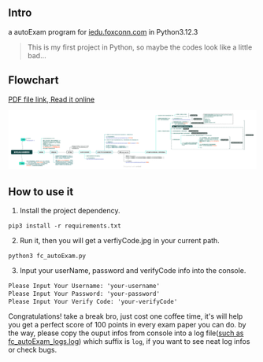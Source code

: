 ## Intro
a autoExam program for [iedu.foxconn.com](https://iedu.foxconn.com/) in Python3.12.3
> This is my first project in Python, so maybe the codes look like a little bad...


## Flowchart
[PDF file link, Read it online](https://gitee.com/hackorg/fc_auto-exam/raw/master/flowchart/%E5%AF%8C%E5%AD%A6%E5%AE%9D%E5%85%B8%E8%87%AA%E5%8A%A8%E5%88%B7%E9%A2%98%E7%A8%8B%E5%BA%8F%E6%B5%81%E7%A8%8B%E5%9B%BE.pdf)

![Flowchart picture](flowchart/%E5%AF%8C%E5%AD%A6%E5%AE%9D%E5%85%B8%E8%87%AA%E5%8A%A8%E5%88%B7%E9%A2%98%E7%A8%8B%E5%BA%8F%E6%B5%81%E7%A8%8B%E5%9B%BE.png)


## How to use it
1. Install the project dependency.
```shell
pip3 install -r requirements.txt
```

2. Run it, then you will get a verfiyCode.jpg in your current path.
```shell
python3 fc_autoExam.py
```

3. Input your userName, password and verifyCode info into the console.
```shell
Please Input Your Username: 'your-username'
Please Input Your Password: 'your-password'
Please Input Your Verify Code: 'your-verifyCode'
```

Congratulations! take a break bro, just cost one coffee time, it's will help you get a perfect score of 100 points in every exam paper you can do. by the way, please copy the ouput infos from console into a log file([such as fc_autoExam_logs.log](Logs/fc_autoExam_logs.log)) which suffix is `log`, if you want to see neat log infos or check bugs.